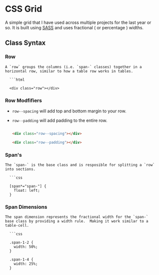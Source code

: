# CSS Grid

A simple grid that I have used across multiple projects for the last year or so.  It is built using [SASS](http://sass-lang.com/) and uses fractional ( or percentage ) widths.


## Class Syntax

### Row

    A `row` groups the columns (i.e. `span-` classes) together in a horizontal row, similar to how a table row works in tables.

      ```html

      <div class="row"></div>

### Row Modfifiers

  - `row--spacing` will add top and bottom margin to your row.
  - `row--padding` will add padding to the entire row.

    ```html

    <div class="row--spacing"></div>

    <div class="row--padding"></div>

### Span's

    The `span-` is the base class and is resposible for splitting a `row` into sections.

      ```css

      [span*="span-"] {
        float: left;
      }

### Span Dimensions

    The span dimension represents the fractional width for the `span-` base class by providing a width rule.  Making it work similar to a table-cell.

      ```css

      .span-1-2 {
        width: 50%;
      }

      .span-1-4 {
        width: 25%;
      }
